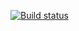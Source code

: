 [![Build status](https://ci.appveyor.com/api/projects/status/5j6yne2rtjcyq59n?svg=true)](https://ci.appveyor.com/project/ILiaBer/seleniumpractice)